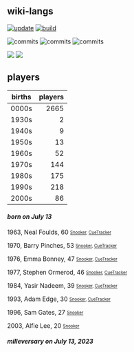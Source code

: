 ## wiki-langs
[![update](https://github.com/dreamerminsk/wiki-langs/actions/workflows/update-tables.yml/badge.svg)](https://github.com/dreamerminsk/wiki-langs/actions/workflows/update-tables.yml)
[![build](https://github.com/dreamerminsk/wiki-langs/actions/workflows/build.yml/badge.svg)](https://github.com/dreamerminsk/wiki-langs/actions/workflows/build.yml)

![commits](https://img.shields.io/github/commit-activity/y/dreamerminsk/wiki-langs)
![commits](https://img.shields.io/github/commit-activity/m/dreamerminsk/wiki-langs)
![commits](https://img.shields.io/github/commit-activity/w/dreamerminsk/wiki-langs)

![](https://img.shields.io/github/languages/code-size/dreamerminsk/wiki-langs)
![](https://img.shields.io/github/repo-size/dreamerminsk/wiki-langs)

## players
| births | players |
| :----: | ------: |
| 0000s | 2665 |
| 1930s | 2 |
| 1940s | 9 |
| 1950s | 13 |
| 1960s | 52 |
| 1970s | 144 |
| 1980s | 175 |
| 1990s | 218 |
| 2000s | 86 |

#### ***born on July 13***
1963, Neal Foulds, 60 <sub><sup>[Snooker](http://www.snooker.org/res/index.asp?player=668), [CueTracker](http://cuetracker.net/Players/neal-foulds/)</sup></sub>

1970, Barry Pinches, 53 <sub><sup>[Snooker](http://www.snooker.org/res/index.asp?player=6), [CueTracker](http://cuetracker.net/Players/barry-pinches/)</sup></sub>

1976, Emma Bonney, 47 <sub><sup>[Snooker](http://www.snooker.org/res/index.asp?player=2129), [CueTracker](http://cuetracker.net/Players/emma-bonney/)</sup></sub>

1977, Stephen Ormerod, 46 <sub><sup>[Snooker](http://www.snooker.org/res/index.asp?player=110), [CueTracker](http://cuetracker.net/Players/stephen-ormerod/)</sup></sub>

1984, Yasir Nadeem, 39 <sub><sup>[Snooker](http://www.snooker.org/res/index.asp?player=1731), [CueTracker](http://cuetracker.net/Players/yasir-nadeem/)</sup></sub>

1993, Adam Edge, 30 <sub><sup>[Snooker](http://www.snooker.org/res/index.asp?player=1041), [CueTracker](http://cuetracker.net/Players/adam-edge/)</sup></sub>

1996, Sam Gates, 27 <sub><sup>[Snooker](http://www.snooker.org/res/index.asp?player=2484)</sup></sub>

2003, Alfie Lee, 20 <sub><sup>[Snooker](http://www.snooker.org/res/index.asp?player=2782)</sup></sub>


#### ***milleversary on July 13, 2023***



